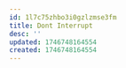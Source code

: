 ```yaml
---
id: 1l7c75zhbo3i0gzlzmse3fm
title: Dont Interrupt
desc: ''
updated: 1746748164554
created: 1746748164554
---
```

